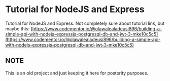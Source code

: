 #  Tutorial for NodeJS and Express
Tutorial for NodeJS and Express. Not completely sure about tutorial link, but maybe this: [https://www.codementor.io/@olawalealadeusi896/building-a-simple-api-with-nodejs-expressjs-postgresql-db-and-jwt-3-mke10c5c5](https://www.codementor.io/@olawalealadeusi896/building-a-simple-api-with-nodejs-expressjs-postgresql-db-and-jwt-3-mke10c5c5)


## NOTE
This is an old project and just keeping it here for posterity purposes.
